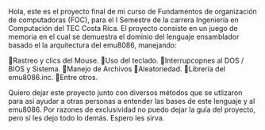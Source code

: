 Hola, este es el proyecto final de mi curso de Fundamentos de organización de computadoras (FOC), para el I Semestre de la carrera Ingeniería en Computación del TEC Costa Rica. 
El proyecto consiste en un juego de memoria en el cual se demuestra el dominio del lenguaje ensamblador basado el la arquitectura del emu8086, manejando:
  
  🔸Rastreo y clics del Mouse.
  🔸Uso del teclado. 
  🔸Interrupcopnes al DOS / BIOS y Sistema. 
  🔸Manejo de Archivos
  🔸Aleatoriedad.
  🔸Librería del emu8086.inc.
  🔸Entre otros.

Quiero dejar este proyecto junto con diversos métodos que se utlizaron para así ayudar a otras personas a entender las bases de este lenguaje y al emu8086. Por razones de exclusividad no puedo dejar la guía del proyecto, pero sí les dejo todo lo demás. Espero les sirva.
